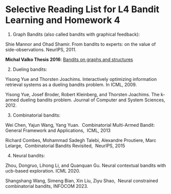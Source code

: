 # Selective Reading List for L4 Bandit Learning and Homework 4

1. Graph Bandits (also called bandits with graphical feedback): 

Shie Mannor and Ohad Shamir. From bandits to experts: on the value of side-observations. NeurIPS, 2011. 


**Michal Valko Thesis 2016**: <a href="https://misovalko.github.io/publications/valko2016bandits.pdf">Bandits on graphs and structures</a>

2. Dueling bandits:

Yisong Yue and Thorsten Joachims. Interactively optimizing information retrieval systems as a dueling bandits problem. In ICML, 2009.   


Yisong Yue, Josef Broder, Robert Kleinberg, and Thorsten Joachims. The k-armed dueling bandits problem. Journal of Computer and System Sciences, 2012. 

3. Combinatorial bandits: 

Wei Chen, Yajun Wang, Yang Yuan.  Combinatorial Multi-Armed Bandit: General Framework and Applications,  ICML, 2013


Richard Combes, Mohammad Sadegh Talebi, Alexandre Proutiere, Marc Lelarge,  Combinatorial Bandits Revisited,  NeurIPS, 2015

4. Neural bandits: 

Zhou, Dongruo, Lihong Li, and Quanquan Gu. Neural contextual bandits with ucb-based exploration. ICML 2020. 
 

Shangshang Wang, Simeng Bian, Xin Liu, Ziyu Shao,  Neural constrained combinatorial bandits, INFOCOM 2023. 